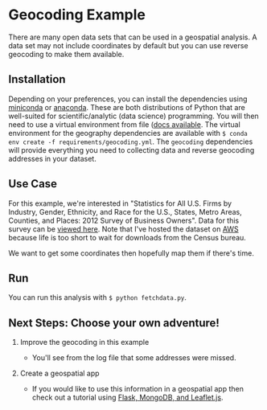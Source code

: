 Geocoding Example
=================

There are many open data sets that can be used in a geospatial
analysis. A data set may not include coordinates by default
but you can use reverse geocoding to make them available.

Installation
------------

Depending on your preferences, you can install the dependencies using
[miniconda](http://conda.pydata.org/miniconda.html) or [anaconda](https://www.continuum.io/downloads). These are both distributions of Python
that are well-suited for scientific/analytic (data science) programming.
You will then need to use a virtual environment from file
([docs available](http://conda.pydata.org/docs/using/envs.html). The
virtual environment for the geography dependencies are available
with `$ conda env create -f requirements/geocoding.yml`. The `geocoding`
dependencies will provide everything you need to collecting data and
reverse geocoding addresses in your dataset.

Use Case
--------

For this example, we're interested in "Statistics for All U.S. Firms by
Industry, Gender, Ethnicity, and Race for the U.S., States, Metro Areas,
Counties, and Places: 2012 Survey of Business Owners". Data for this
survey can be [viewed here](http://factfinder.census.gov/faces/tableservices/jsf/pages/prooductview.xhtml?pid=SBO_2012_00CSA01&prodType=table).
Note that I've hosted the dataset on [AWS](https://aws.amazon.com/)
because life is too short to wait for downloads from the Census bureau.

We want to get some coordinates then hopefully map them if there's
time.

Run
---

You can run this analysis with `$ python fetchdata.py`.

Next Steps: Choose your own adventure!
---------------------------------------

1. Improve the geocoding in this example

   * You'll see from the log file that some addresses were missed.

1. Create a geospatial app

	* If you would like to use this information in a geospatial app 
	  then check out a tutorial using [Flask, MongoDB, and Leaflet.js](openshift-mongo-flask-example). 


